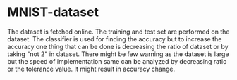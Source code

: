 # MNIST-dataset

The dataset is fetched online.
The training and test set are performed on the dataset. The classifier is used for finding the accuracy but to increase the accuracy one thing that can be done is decreasing the ratio of dataset or by taking "not 2" in dataset.
There might be few warning as the dataset is large but the speed of implementation same can be analyzed by decreasing ratio or the tolerance value.
It might result in accuracy change.
